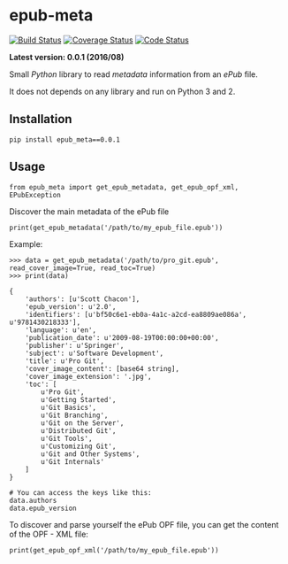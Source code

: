 # epub-meta


[![Build Status](https://travis-ci.org/paulocheque/epub-meta.png?branch=master)](https://travis-ci.org/paulocheque/epub-meta)
[![Coverage Status](https://coveralls.io/repos/github/paulocheque/epub-meta/badge.svg?branch=master)](https://coveralls.io/github/paulocheque/epub-meta?branch=master)
[![Code Status](https://landscape.io/github/paulocheque/epub-meta/master/landscape.png)](https://landscape.io/github/paulocheque/epub-meta/)


**Latest version: 0.0.1 (2016/08)**

Small *Python* library to read *metadata* information from an *ePub* file. 

It does not depends on any library and run on Python 3 and 2.

## Installation

    pip install epub_meta==0.0.1

## Usage

    from epub_meta import get_epub_metadata, get_epub_opf_xml, EPubException

Discover the main metadata of the ePub file

    print(get_epub_metadata('/path/to/my_epub_file.epub'))

Example:

    >>> data = get_epub_metadata('/path/to/pro_git.epub', read_cover_image=True, read_toc=True)
    >>> print(data)

    {
        'authors': [u'Scott Chacon'],
        'epub_version': u'2.0',
        'identifiers': [u'bf50c6e1-eb0a-4a1c-a2cd-ea8809ae086a', u'9781430218333'],
        'language': u'en',
        'publication_date': u'2009-08-19T00:00:00+00:00',
        'publisher': u'Springer',
        'subject': u'Software Development',
        'title': u'Pro Git',
        'cover_image_content': [base64 string],
        'cover_image_extension': '.jpg',
        'toc': [
            u'Pro Git',
            u'Getting Started',
            u'Git Basics',
            u'Git Branching',
            u'Git on the Server',
            u'Distributed Git',
            u'Git Tools',
            u'Customizing Git',
            u'Git and Other Systems',
            u'Git Internals'
        ]
    }

    # You can access the keys like this:
    data.authors
    data.epub_version


To discover and parse yourself the ePub OPF file, you can get the content of the OPF - XML file:

    print(get_epub_opf_xml('/path/to/my_epub_file.epub'))

